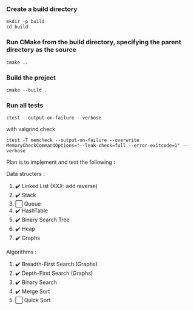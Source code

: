 ### Create a build directory
```
mkdir -p build
cd build
```

### Run CMake from the build directory, specifying the parent directory as the source
```
cmake ..
```

### Build the project
```
cmake --build .
```

### Run all tests
```
ctest --output-on-failure --verbose
```
with valgrind check 
```
ctest -T memcheck --output-on-failure --overwrite MemoryCheckCommandOptions="--leak-check=full --error-exitcode=1" --verbose
```

Plan is to implement and test the following : 

Data structers :
1. ✔️ Linked List (XXX: add reverse)
2. ✔️ Stack
3. ⬜ Queue
4. ✔️ HashTable
5. ✔️ Binary Search Tree
6. ✔️ Heap
7. ✔️ Graphs

Algorithms :
1. ✔️ Breadth-First Search (Graphs)
2. ✔️ Depth-First Search (Graphs)
3. ✔️ Binary Search
4. ✔️ Merge Sort
5. ⬜ Quick Sort
